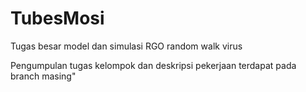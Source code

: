 # TubesMosi
Tugas besar model dan simulasi RGO random walk virus

Pengumpulan tugas kelompok dan deskripsi pekerjaan terdapat pada branch masing"
